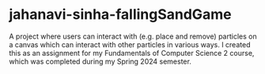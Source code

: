 # jahanavi-sinha-fallingSandGame
A project where users can interact with (e.g. place and remove) particles on a canvas which can interact with other particles in various ways.
I created this as an assignment for my Fundamentals of Computer Science 2 course, which was completed during my Spring 2024 semester. 
